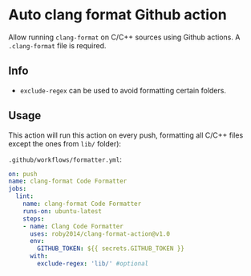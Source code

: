 # Auto clang format Github action

Allow running `clang-format` on C/C++ sources using Github actions. A `.clang-format` file is required.

## Info
  - `exclude-regex` can be used to avoid formatting certain folders.

## Usage

This action will run this action on every push, formatting all C/C++ files except the ones from `lib/` folder):

`.github/workflows/formatter.yml`:
```yml
on: push
name: clang-format Code Formatter
jobs:
  lint:
    name: clang-format Code Formatter
    runs-on: ubuntu-latest
    steps:
    - name: Clang Code Formatter
      uses: roby2014/clang-format-action@v1.0
      env:
        GITHUB_TOKEN: ${{ secrets.GITHUB_TOKEN }}
      with:
        exclude-regex: 'lib/' #optional
```
